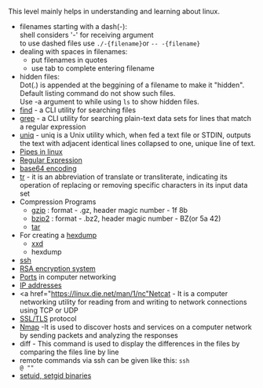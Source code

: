This level mainly helps in understanding and learning about linux.
<br>

*	filenames starting with a dash(-):
	<br>shell considers '-' for receiving argument
	<br>to use dashed files use <code>./-{filename}</code>or <code>-- -{filename}</code>
* dealing with spaces in filenames:
	* put filenames in quotes
	* use tab to complete entering filename
* hidden files:
	<br>Dot(.) is appended at the beggining of a filename to make it "hidden".
	<br>Default listing command do not show such files.
	<br>Use -a argument to while using <code>ls</code> to show hidden files.
* <a href="https://en.wikipedia.org/wiki/Find_(Unix)">find</a> - a CLI utility for searching files
*	<a href="https://en.wikipedia.org/wiki/Grep">grep</a> - a CLI utility for searching plain-text data sets for lines that match a regular expression
*	<a href="https://en.wikipedia.org/wiki/Uniq">uniq</a> - uniq is a Unix utility which, when fed a text file or STDIN, outputs the text with adjacent identical lines collapsed to one, unique line of text.
* <a href="http://www.linfo.org/pipes.html">Pipes in linux</a>
* <a href="https://en.wikipedia.org › wiki › Regular_expression">Regular Expression</a>
* <a href="https://en.wikipedia.org/wiki/Base64">base64 encoding</a>
*	<a href="https://en.wikipedia.org/wiki/Tr_(Unix)">tr</a> - it is an abbreviation of translate or transliterate, indicating its operation of replacing or removing specific characters in its input data set
* Compression Programs
	* <a href="https://en.wikipedia.org/wiki/Bzip2">gzip</a> : format - .gz, header magic number - 1f 8b
	* <a href="https://en.wikipedia.org/wiki/Gzip">bzip2</a> : format - .bz2, header magic number - BZ(or 5a 42)
	* <a href="https://linux.die.net/man/1/tar">tar</a>
* For creating a <a href="https://en.wikipedia.org/wiki/Hex_dump">hexdump</a>
	* <a href="https://www.tutorialspoint.com/unix_commands/xxd.htm">xxd</a>
	* hexdump
* <a href="https://en.wikipedia.org/wiki/Secure_Shell">ssh</a>
* <a href="https://en.wikipedia.org/wiki/RSA_(cryptosystem)">RSA encryption system</a>
* <a href="https://en.wikipedia.org/wiki/Port_(computer_networking)">Ports</a> in computer networking
* <a href="https://en.wikipedia.org/wiki/IP_address">IP addresses</a>
* <a href="https://linux.die.net/man/1/nc"Netcat</a> - It is a computer networking utility for reading from and writing to network connections using TCP or UDP
* <a href="https://en.wikipedia.org/wiki/Transport_Layer_Security">SSL/TLS</a> protocol
* <a href="https://en.wikipedia.org/wiki/Nmap">Nmap</a> -It is used to discover hosts and services on a computer network by sending packets and analyzing the responses
* diff - This command is used to display the differences in the files by comparing the files line by line 
* remote commands via ssh can be given like this: <code>ssh <username>@<server> "<command>"</code>
* <a href="https://en.wikipedia.org/wiki/Setuid">setuid, setgid binaries</a>
	
